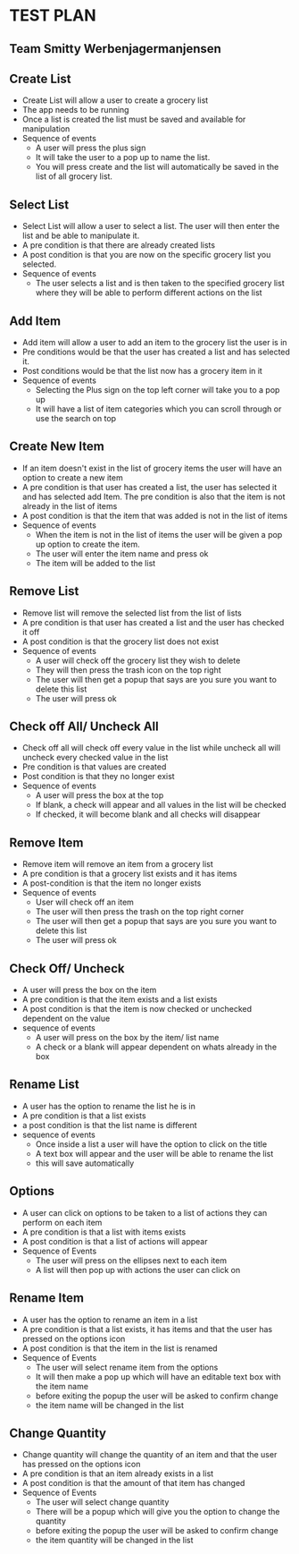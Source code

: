 ﻿# TEST PLAN
## Team Smitty Werbenjagermanjensen
## Create List
 * Create List will allow a user to create a grocery list 
 * The app needs to be running
 * Once a list is created the list must be saved and available for manipulation
 * Sequence of events 
	  - A user will press the plus sign 
	  - It will take the user to a pop up to name the list. 
	  - You will press create and the list will automatically be saved in the list of all grocery list. 
## Select List
 * Select List will allow a user to select a list. The user will then enter the list and be able to manipulate it.  
 * A pre condition is that there are already created lists
 * A post condition is that you are now on the specific grocery list you selected.
 *  Sequence of events
	* The user selects a list and is then taken to the specified grocery list where they will be able to perform different actions on the list
## Add Item
 *  Add item will allow a user to add an item to the grocery list the user is in
 * Pre conditions would be that the user has created a list and has selected it.
 * Post conditions would be that the list now has a grocery item in it
 * Sequence of events
	* Selecting the Plus sign on the top left corner will take you to a pop up
	*  It will have a  list of item categories which you can scroll through or use the search on top 
## Create New Item
	
 * If an item doesn't exist in the list of grocery items the user will have an option to create a new item 
 * A pre condition is that user has created a list, the user has selected it and has selected add Item. The pre condition is also that the item is not already in the list of items
 * A post condition is that the item that was added is not in the list of items
 * Sequence of events
	 * When the item is not in the list of items the user will be given a pop up option to create the item.  
	 * The user will enter the item name and press ok
	 * The item will be added to the list

## Remove List
* Remove list will remove the selected list from the list of lists
*  A pre condition is that user has created a list and the user has checked it off
* A post condition is that the grocery list does not exist
 * Sequence of events
	 * A user will check off the grocery list they wish to delete
	 * They will then press the trash icon on the top right
	 * The user will then get a popup that says are you sure you want to delete this list
	 * The user will press ok

## Check off All/ Uncheck All
* Check off all will check off every value in the list while uncheck all will uncheck every checked value in the list
* Pre condition is that values are created
* Post condition is that they no longer exist
 * Sequence of events
	 *  A user will press the box at the top 
	 * If blank, a check will appear  and all values in the list will be checked
	 * If checked, it will become blank and all checks will disappear
## Remove Item
* Remove item will remove an item from a grocery list
* A pre condition is that a grocery list exists and it has items
* A post-condition is that the item no longer exists
 * Sequence of events
	 * User will check off an item
	 * The user will then press the trash on the top right corner
	  * The user will then get a popup that says are you sure you want to delete this list
	 * The user will press ok
## Check Off/ Uncheck
* A user will press the box on the item
* A pre condition is that the item exists and a list exists
* A post condition is that the item is now checked or unchecked dependent on the value 
 * sequence of events
	 * A user will press on the box by the item/ list name
	 * A check or a blank will appear dependent on whats already in the box
## Rename List
* A user has the option to rename the list he is in
* A pre condition is that a list exists
* a post condition is that the list name is different
 * sequence of events
	 * Once inside a list a user will have the option to click on the title
	 * A text box will appear and the user will be able to rename the list
	 * this will save automatically

## Options
* A user can click on options to be taken to a list of actions they can perform on each item
* A pre condition is that a list with items exists
* A post condition is that a list of actions will appear 
* Sequence of Events
	* The user will press on the ellipses next to each item
	* A list will then pop up with actions the user can click on  
## Rename Item
* A user has the option to rename an item in a list
* A pre condition is that a list exists, it has items and that the user has pressed on the options icon 
* A post condition is that the item in the list is renamed
* Sequence of Events
	* The user will select rename item from the options 
	* It will then make a pop up which will have an editable text box with the item name
	* before exiting the popup the user will be asked to confirm change
	* the item name will be changed in the list
## Change Quantity
* Change quantity will change the quantity of an item and that the user has pressed on the options icon  
* A pre condition is that an item already exists in a list
* A post condition is that the amount of that item has changed
* Sequence of Events
	* The user will select change quantity
	* There will be a popup which will give you the option to change the quantity 
	* 	 before exiting the popup the user will be asked to confirm change
	* the item quantity will be changed in the list
